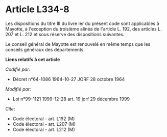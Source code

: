 # Article L334-8

Les dispositions du titre III du livre Ier du présent code sont applicables à Mayotte, à l'exception du troisième alinéa de
l'article L. 192, des articles L. 207 et L. 212 et sous réserve des dispositions suivantes.

Le conseil général de Mayotte est renouvelé en même temps que les conseils généraux des départements.

**Liens relatifs à cet article**

_Codifié par_:

  - Décret n°64-1086 1964-10-27 JORF 28 octobre 1964

_Modifié par_:

  - Loi n°99-1121 1999-12-28 art. 19 jorf 29 décembre 1999

_Cite_:

  - Code électoral - art. L192 (M)
  - Code électoral - art. L207 (M)
  - Code électoral - art. L212 (M)
